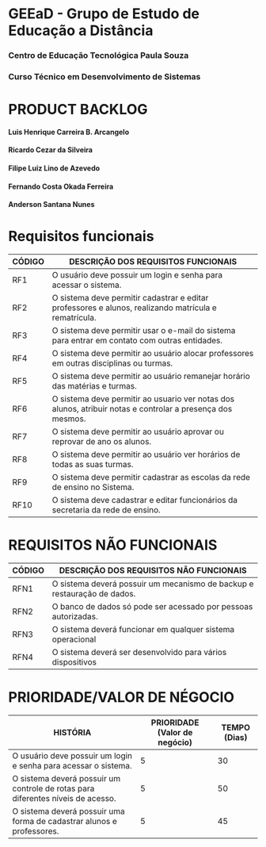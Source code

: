 

# GEEaD - Grupo de Estudo de Educação a Distância
### Centro de Educação Tecnológica Paula Souza
### Curso Técnico em Desenvolvimento de Sistemas







# PRODUCT BACKLOG




#### Luis Henrique Carreira B. Arcangelo  
#### Ricardo Cezar da Silveira  
#### Filipe Luiz Lino de Azevedo  
#### Fernando Costa Okada Ferreira  
#### Anderson Santana Nunes  

  
  
# Requisitos funcionais

| CÓDIGO | DESCRIÇÃO DOS REQUISITOS FUNCIONAIS  |                           
| ------ | ------------------------------------ |
|  RF1	 | O usuário deve possuir um login e senha para acessar o sistema.  |
|  RF2	 | O sistema deve permitir cadastrar e editar professores e alunos, realizando matrícula e rematrícula. |
|  RF3	 | O sistema deve permitir usar o e-mail do sistema para entrar em contato com outras entidades. |
|  RF4	 | O sistema deve permitir ao usuário alocar professores em outras disciplinas ou turmas. | 
|  RF5	 | O sistema deve permitir ao usuário remanejar horário das matérias e turmas. |
|  RF6	 | O sistema deve permitir ao usuario ver notas dos alunos, atribuir notas e controlar a presença dos mesmos. | 
|  RF7	 | O sistema deve permitir ao usuário aprovar ou reprovar de ano os alunos. | 
|  RF8	 | O sistema deve permitir ao usuário ver horários de todas as suas turmas. | 
|  RF9	 | O sistema deve permitir cadastrar as escolas da rede de ensino no Sistema. | 
|  RF10  | O sistema deve cadastrar e editar funcionários da secretaria da rede de ensino. |
  
  
# REQUISITOS NÃO FUNCIONAIS
| CÓDIGO |	DESCRIÇÃO DOS REQUISITOS NÃO FUNCIONAIS |
| ------ | ---------------------------------------- |
|  RFN1  | 	O sistema deverá possuir um mecanismo de backup e restauração de dados. | 
|  RFN2  | 	O banco de dados só pode ser acessado por pessoas autorizadas. | 
|  RFN3  | 	O sistema deverá funcionar em qualquer sistema operacional | 
|  RFN4  |	O sistema deverá ser desenvolvido para vários dispositivos |


# PRIORIDADE/VALOR DE NÉGOCIO
| HISTÓRIA | PRIORIDADE (Valor de negócio) | TEMPO (Dias) | 
| -------- | ----------------------------- | ------------ | 
| O usuário deve possuir um login e senha para acessar o sistema. |	5 | 30 |
| O sistema deverá possuir um controle de rotas para diferentes níveis de acesso. | 5 | 50 |
| O sistema deverá possuir uma forma de cadastrar alunos e professores. | 5 | 45 | 
		
